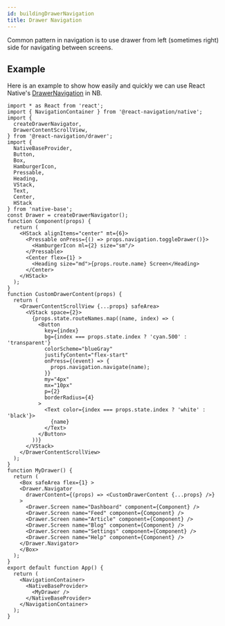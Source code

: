 ```yaml
---
id: buildingDrawerNavigation
title: Drawer Navigation
---
```


Common pattern in navigation is to use drawer from left (sometimes right) side for navigating between screens.

## Example

Here is an example to show how easily and quickly we can use React Native's [DrawerNavigation](https://reactnavigation.org/docs/drawer-based-navigation/) in NB.

```SnackPlayer name=Drawer-Navigation dependencies=@react-navigation/stack@5.1.0,@react-navigation/drawer,@react-navigation/native@5.0.8,react-native-vector-icons,react-native-gesture-handler@1.10.2,react-native-linear-gradient,@react-native-community/masked-view@0.1.10,react-native-screens@3.0.0,react-native-reanimated@2.1.0
import * as React from 'react';
import { NavigationContainer } from '@react-navigation/native';
import {
  createDrawerNavigator,
  DrawerContentScrollView,
} from '@react-navigation/drawer';
import {
  NativeBaseProvider,
  Button,
  Box,
  HamburgerIcon,
  Pressable,
  Heading,
  VStack,
  Text,
  Center,
  HStack
} from 'native-base';
const Drawer = createDrawerNavigator();
function Component(props) {
  return (
    <HStack alignItems="center" mt={6}>
      <Pressable onPress={() => props.navigation.toggleDrawer()}>
        <HamburgerIcon ml={2} size="sm"/>
      </Pressable>
      <Center flex={1} >
        <Heading size="md">{props.route.name} Screen</Heading>
      </Center>
    </HStack>
  );
}
function CustomDrawerContent(props) {
  return (
    <DrawerContentScrollView {...props} safeArea>
      <VStack space={2}>
        {props.state.routeNames.map((name, index) => (
          <Button
            key={index}
            bg={index === props.state.index ? 'cyan.500' : 'transparent'}
            colorScheme="blueGray"
            justifyContent="flex-start"
            onPress={(event) => {
              props.navigation.navigate(name);
            }}
            my="4px"
            mx="10px"
            p={2}
            borderRadius={4}
          >
            <Text color={index === props.state.index ? 'white' : 'black'}>
              {name}
            </Text>
          </Button>
        ))}
      </VStack>
    </DrawerContentScrollView>
  );
}
function MyDrawer() {
  return (
    <Box safeArea flex={1} >
    <Drawer.Navigator
      drawerContent={(props) => <CustomDrawerContent {...props} />}
    >
      <Drawer.Screen name="Dashboard" component={Component} />
      <Drawer.Screen name="Feed" component={Component} />
      <Drawer.Screen name="Article" component={Component} />
      <Drawer.Screen name="Blog" component={Component} />
      <Drawer.Screen name="Settings" component={Component} />
      <Drawer.Screen name="Help" component={Component} />
    </Drawer.Navigator>
    </Box>
  );
}
export default function App() {
  return (
    <NavigationContainer>
      <NativeBaseProvider>
        <MyDrawer />
      </NativeBaseProvider>
    </NavigationContainer>
  );
}
```
